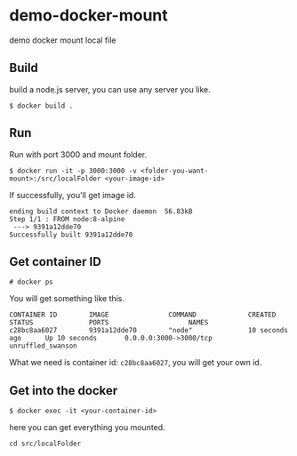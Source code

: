 # demo-docker-mount

demo docker mount local file

## Build

build a node.js server, you can use any server you like.

```
$ docker build .
```

## Run

Run with port 3000 and mount folder.

```
$ docker run -it -p 3000:3000 -v <folder-you-want-mount>:/src/localFolder <your-image-id>
```

If successfully, you'll get image id.

```
ending build context to Docker daemon  56.83kB
Step 1/1 : FROM node:8-alpine
 ---> 9391a12dde70
Successfully built 9391a12dde70
```

## Get container ID

```
# docker ps
```

You will get something like this.

```
CONTAINER ID        IMAGE               COMMAND             CREATED             STATUS              PORTS                    NAMES
c28bc8aa6027        9391a12dde70        "node"              10 seconds ago      Up 10 seconds       0.0.0.0:3000->3000/tcp   unruffled_swanson
```

What we need is container id: `c28bc8aa6027`, you will get your own id.

## Get into the docker

```
$ docker exec -it <your-container-id>
```

here you can get everything you mounted.

```
cd src/localFolder
```